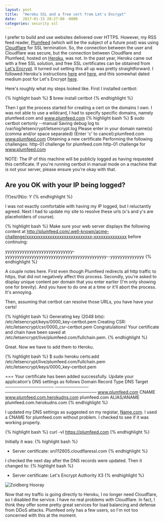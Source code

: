 ```yaml
---
layout: post
title:  "Heroku SSL and a free cert from Let's Encrypt"
date:   2017-01-15 20:27:00 -0800
categories: security ssl
---
```

I prefer to build and use websites delivered over HTTPS. However, my RSS feed reader, [Plumfeed](https://plumfeed.com) (which will be the subject of a future post) was using [Cloudflare](https://cloudflare.com) for SSL termination. So, the connection between the user and Cloudflare was secure, but the connection between Cloudflare and Plumfeed, hosted on [Heroku](https://heroku.com), was not. In the past year, Heroku came out with a free SSL solution, and free SSL certificates can be obtained from [Let's Encrypt](http://letsencrypt.org). It turned out setting this all up was pretty straightforward. I followed Heroku's instructions [here](https://devcenter.heroku.com/articles/ssl) and [here](https://devcenter.heroku.com/articles/acquiring-an-ssl-certificate), and this somewhat dated medium post for Let's Encrypt [here](https://medium.com/@franxyzxyz/setting-up-free-https-with-heroku-ssl-and-lets-encrypt-80cf6eac108e#.te94icwgh).

Here's roughly what my steps looked like. First I installed certbot:

{% highlight bash %}
$ brew install certbot
{% endhighlight %}

Then I got the process started for creating a cert on the domains I own. I was not able to use a wildcard, I had to specify specific domains, namely plumfeed.com and www.plumfeed.com
{% highlight bash %}
$ sudo certbot certonly --manual
Saving debug log to /var/log/letsencrypt/letsencrypt.log
Please enter in your domain name(s) (comma and/or space separated)  (Enter 'c'
to cancel):plumfeed.com www.plumfeed.com
Obtaining a new certificate
Performing the following challenges:
http-01 challenge for plumfeed.com
http-01 challenge for www.plumfeed.com

NOTE: The IP of this machine will be publicly logged as having requested this
certificate. If you're running certbot in manual mode on a machine that is not
your server, please ensure you're okay with that.

Are you OK with your IP being logged?
-------------------------------------------------------------------------------
(Y)es/(N)o: Y
{% endhighlight %}

I was not exactly comfortable with having my IP logged, but I reluctantly agreed. Next I had to update my site to resolve these urls (x's and y's are placeholders of course).

{% highlight bash %}
Make sure your web server displays the following content at
http://plumfeed.com/.well-known/acme-challenge/xxxxxxxxxxxxxxxxxxxxxxxxxxxx-xxxxxxxxxxxxxx before continuing:

yyyyyyyyyyyyyyyyyyyyyyyyyyyy-yyyyyyyyyyyyyyyyyyyyyyyyyyyyyyyyyyyyyyyyyy--yyyyyyyyyyyyyy
{% endhighlight %}

A couple notes here. First even though Plumfeed redirects all http traffic to https, that did not negatively affect this process. Secondly, you're asked to display unique content per domain that you enter earlier (I'm only showing one for brevity). And you have to do one at a time or it'll abort the process. It's annoying.

Then, assuming that certbot can resolve those URLs, you have have your certs!

{% highlight bash %}
Generating key (2048 bits): /etc/letsencrypt/keys/0000_key-certbot.pem
Creating CSR: /etc/letsencrypt/csr/0000_csr-certbot.pem
Congratulations! Your certificate and chain have been saved at
   /etc/letsencrypt/live/plumfeed.com/fullchain.pem.
{% endhighlight %}

Great. Now we have to add them to Heroku.

{% highlight bash %}
$ sudo heroku certs:add /etc/letsencrypt/live/plumfeed.com/fullchain.pem /etc/letsencrypt/keys/0000_key-certbot.pem

=== Your certificate has been added successfully. Update your application's DNS settings as follows
Domain            Record Type  DNS Target
────────────────  ───────────  ──────────────────────────────
www.plumfeed.com  CNAME        www.plumfeed.com.herokudns.com
plumfeed.com      ALIAS/ANAME  plumfeed.com.herokudns.com
{% endhighlight %}

I updated my DNS settings as suggested on my registar, [Name.com](https://name.com). I used a CNAME for plumfeed.com without problem. I checked to see if it was working properly.

{% highlight bash %}
curl -vI https://plumfeed.com
{% endhighlight %}

Initially it was:
{% highlight bash %}
* Server certificate: sni112605.cloudflaressl.com
{% endhighlight %}

I checked the next day after the DNS records were updated. Then it changed to:
{% highlight bash %}
* Server certificate: Let's Encrypt Authority X3
{% endhighlight %}

<img alt="Zoidberg Hooray" src="{{ site.url }}/assets/herokussl/zoidberg.jpg" style="margin:auto;" />

Now that my traffic is going directly to Heroku, I no longer need Cloudflare, so I disabled the service. I have no real problems with Cloudflare. In fact, I think they offer some pretty great services for load balancing and defense from DDoS attacks. Plumfeed only has a few users, so I'm not too concerned with this at the moment.


